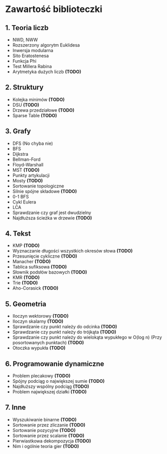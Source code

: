 # Zawartość biblioteczki

## 1. Teoria liczb
* NWD, NWW 
* Rozszerzony algorytm Euklidesa 
* Inwersja modularna
* Sito Eratostenesa 
* Funkcja Phi 
* Test Millera Rabina 
* Arytmetyka dużych liczb **(TODO)**

## 2. Struktury
* Kolejka minimów **(TODO)**
* DSU **(TODO)**
* Drzewa przedziałowe **(TODO)**
* Sparse Table **(TODO)**

## 3. Grafy
* DFS (No chyba nie)
* BFS
* Dijkstra
* Bellman-Ford
* Floyd-Warshall
* MST **(TODO)**
* Punkty artykulacji
* Mosty **(TODO)**
* Sortowanie topologiczne
* Silnie spójne składowe **(TODO)**
* 0-1 BFS
* Cykl Eulera
* LCA
* Sprawdzanie czy graf jest dwudzielny
* Najdłuższa ścieżka w drzewie **(TODO)**

## 4. Tekst
* KMP **(TODO)**
* Wyznaczanie długości wszystkich okresów słowa **(TODO)**
* Przesunięcie cykliczne **(TODO)**
* Manacher **(TODO)**
* Tablica sufiksowa **(TODO)**
* Słownik podsłów bazowych **(TODO)**
* KMR **(TODO)**
* Trie **(TODO)**
* Aho-Corasick **(TODO)**

## 5. Geometria
* Iloczyn wektorowy **(TODO)**
* Iloczyn skalarny **(TODO)**
* Sprawdzanie czy punkt należy do odcinka **(TODO)**
* Sprawdzanie czy punkt należy do trójkąta **(TODO)**
* Sprawdzanie czy punkt należy do wielokąta wypukłego w O(log n) (Przy posortowanych punktach) **(TODO)**
* Otoczka wypukła **(TODO)**

## 6. Programowanie dynamiczne
* Problem plecakowy **(TODO)**
* Spójny podciąg o największej sumie **(TODO)**
* Najdłuższy wspólny podciąg **(TODO)**
* Problem największej działki **(TODO)**

## 7. Inne
* Wyszukiwanie binarne **(TODO)**
* Sortowanie przez zliczanie **(TODO)**
* Sortowanie pozycyjne **(TODO)**
* Sortowanie przez scalanie **(TODO)**
* Pierwiastkowa dekompozycja **(TODO)**
* Nim i ogólnie teoria gier **(TODO)**
